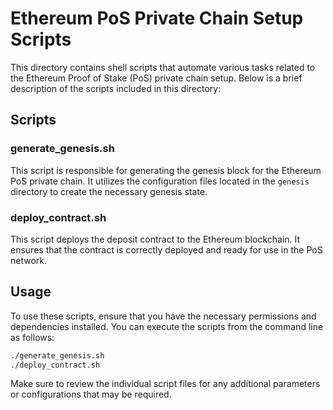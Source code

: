 # Ethereum PoS Private Chain Setup Scripts

This directory contains shell scripts that automate various tasks related to the Ethereum Proof of Stake (PoS) private chain setup. Below is a brief description of the scripts included in this directory:

## Scripts

### generate_genesis.sh
This script is responsible for generating the genesis block for the Ethereum PoS private chain. It utilizes the configuration files located in the `genesis` directory to create the necessary genesis state.

### deploy_contract.sh
This script deploys the deposit contract to the Ethereum blockchain. It ensures that the contract is correctly deployed and ready for use in the PoS network.

## Usage
To use these scripts, ensure that you have the necessary permissions and dependencies installed. You can execute the scripts from the command line as follows:

```bash
./generate_genesis.sh
./deploy_contract.sh
```

Make sure to review the individual script files for any additional parameters or configurations that may be required.